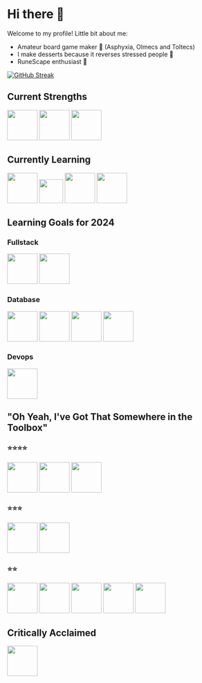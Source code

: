 # Hi there :wave:

Welcome to my profile! Little bit about me:

- Amateur board game maker :game_die: (Asphyxia, Olmecs and Toltecs)
- I make desserts because it reverses stressed people :cake:
- RuneScape enthusiast :mage:

[![GitHub Streak](https://streak-stats.demolab.com?user=AndrewCMoore&theme=transparent&hide_border=true&border_radius=4.7&mode=weekly)](https://git.io/streak-stats)

## Current Strengths

<article class = "grid">
  <div class = "row">
    <img src="https://cdn.jsdelivr.net/gh/devicons/devicon/icons/java/java-original.svg" style="width:70px"/>
    <img src="https://cdn.jsdelivr.net/gh/devicons/devicon/icons/jenkins/jenkins-original.svg" style = "width:70px"/>
    <img src="https://cdn.jsdelivr.net/gh/devicons/devicon/icons/bash/bash-original.svg"  style = "width:70px"/>

  </div>
</article>

## Currently Learning

<article class = "grid">
  <div class = "row">
    <img src="https://cdn.jsdelivr.net/gh/devicons/devicon/icons/vim/vim-original.svg" style="width:70px;" />
    <img src="https://upload.wikimedia.org/wikipedia/commons/3/3a/Neovim-mark.svg" style="width:55px;" />
    <img src="https://cdn.jsdelivr.net/gh/devicons/devicon/icons/spring/spring-original.svg" style="width:70px">
    <img src="https://miro.medium.com/v2/resize:fit:856/1*CIHazLUXhBCxiho2mE2glQ.png" style="width:70px" />

  </div>
</article>

## Learning Goals for 2024

### Fullstack

<article class = "grid">
  <div class = "row">
    <img src="https://www.svgrepo.com/show/354313/scala.svg" style="width:70px"/>
    <img src="https://cdn.jsdelivr.net/gh/devicons/devicon/icons/typescript/typescript-plain.svg" style="width:70px" />
  </div>
</article>

### Database

<article class = "grid">
  <div class = "row">
    <img src="https://cdn.jsdelivr.net/gh/devicons/devicon/icons/mongodb/mongodb-plain-wordmark.svg" style = "width:70px"/>
    <img src="https://cdn.jsdelivr.net/gh/devicons/devicon/icons/graphql/graphql-plain-wordmark.svg" style = "width:70px"/>
    <img src="https://cdn.jsdelivr.net/gh/devicons/devicon/icons/postgresql/postgresql-original-wordmark.svg" style="width:70px" />
    <img src="https://cdn.jsdelivr.net/gh/devicons/devicon/icons/redis/redis-original-wordmark.svg" style="width:70px"/>
</article>

### Devops

<article class = "grid">
  <div class = "row">
    <img src="https://cdn.jsdelivr.net/gh/devicons/devicon/icons/docker/docker-original-wordmark.svg" style = "width:70px" />
  </div>
</article>

## "Oh Yeah, I've Got That Somewhere in the Toolbox"

### :star::star::star::star:

<article class = "grid">
  <div class = "row">
    <img src="https://cdn.icon-icons.com/icons2/2107/PNG/512/file_type_maven_icon_130397.png" style="width:70px"/>
    <img src="https://static-00.iconduck.com/assets.00/file-type-light-gradle-icon-512x377-slv3rykw.png" style="height:70px"/>
    <img src="https://cdn.jsdelivr.net/gh/devicons/devicon/icons/sqlite/sqlite-original.svg" style = "width:70px"/>
  </div>
</article>

### :star::star::star:

<article class = "grid">
  <div class = "row">
    <img src="https://cdn.jsdelivr.net/gh/devicons/devicon/icons/cplusplus/cplusplus-original.svg"  
    style="width:70px" />
    <img src="https://cdn.jsdelivr.net/gh/devicons/devicon/icons/lua/lua-original-wordmark.svg" style="width:70px"/>

  </div>
</article>

### :star::star:

<article class = "grid">
  <div class = "row">
    <img src="https://cdn.jsdelivr.net/gh/devicons/devicon/icons/c/c-original.svg" style="width:70px"/>
    <img src="https://cdn.jsdelivr.net/gh/devicons/devicon/icons/css3/css3-original.svg" style="width:70px"/>
    <img src="https://cdn.jsdelivr.net/gh/devicons/devicon/icons/html5/html5-original.svg" style="width:70px"/>
    <img src="https://cdn.jsdelivr.net/gh/devicons/devicon/icons/arduino/arduino-original.svg" style="width:70px" />
    <img src="https://cdn.jsdelivr.net/gh/devicons/devicon/icons/raspberrypi/raspberrypi-original.svg" style="width:70px">

  </div>
</article>

## Critically Acclaimed

<article class = "grid">
  <div class = "row">
    <img src="https://cdn.jsdelivr.net/gh/devicons/devicon/icons/gimp/gimp-original.svg" style="width:70px"/>
</article>
